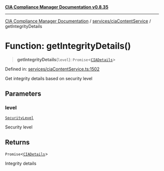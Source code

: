 [**CIA Compliance Manager Documentation v0.8.35**](../../../README.md)

***

[CIA Compliance Manager Documentation](../../../modules.md) / [services/ciaContentService](../README.md) / getIntegrityDetails

# Function: getIntegrityDetails()

> **getIntegrityDetails**(`level`): `Promise`\<[`CIADetails`](../../../types/interfaces/CIADetails.md)\>

Defined in: [services/ciaContentService.ts:1502](https://github.com/Hack23/cia-compliance-manager/blob/b297770fc62abf558e2711cd029bbbe74e6c5cfb/src/services/ciaContentService.ts#L1502)

Get integrity details based on security level

## Parameters

### level

[`SecurityLevel`](../../../types/cia/type-aliases/SecurityLevel.md)

Security level

## Returns

`Promise`\<[`CIADetails`](../../../types/interfaces/CIADetails.md)\>

Integrity details

